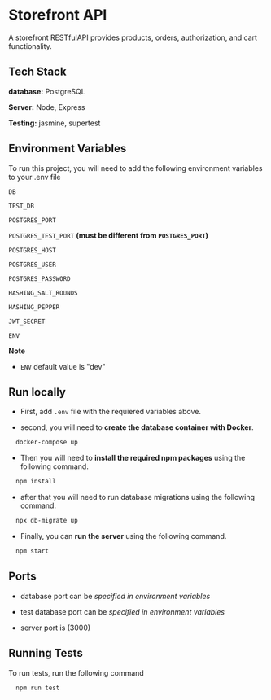 
# Storefront API

A storefront RESTfulAPI provides products, orders, authorization, and cart functionality.


## Tech Stack

**database:** PostgreSQL

**Server:** Node, Express

**Testing:** jasmine, supertest



## Environment Variables

To run this project, you will need to add the following environment variables to your .env file

`DB`

`TEST_DB`

`POSTGRES_PORT`

`POSTGRES_TEST_PORT` **(must be different from `POSTGRES_PORT`)**

`POSTGRES_HOST`

`POSTGRES_USER`

`POSTGRES_PASSWORD`

`HASHING_SALT_ROUNDS`

`HASHING_PEPPER`

`JWT_SECRET`

`ENV`


**Note** 

* `ENV` default value is "dev"



## Run locally

* First, add `.env` file with the requiered variables above.

* second, you will need to **create the database container with Docker**.

```bash
  docker-compose up
```

* Then you will need to **install the required npm packages** using the following command.

```bash 
  npm install
```

* after that you will need to run database migrations using the following command.

```bash 
  npx db-migrate up
```

* Finally, you can **run the server** using the following command.

```bash 
  npm start
```



## Ports

* database port can be *specified in environment variables*

* test database port can be *specified in environment variables*

* server port is (3000)



## Running Tests

To run tests, run the following command

```bash
  npm run test
```


